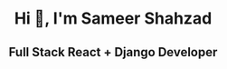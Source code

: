  <h1 align="center">Hi 👋, I'm Sameer Shahzad</h1>

 <h2 align="center">Full Stack React + Django Developer</h2>
